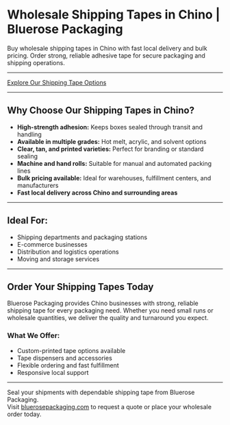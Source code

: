 # Wholesale Shipping Tapes in Chino | Bluerose Packaging

Buy wholesale shipping tapes in Chino with fast local delivery and bulk pricing. Order strong, reliable adhesive tape for secure packaging and shipping operations.

---

[Explore Our Shipping Tape Options](https://www.bluerosepackaging.com/product-category/custom-products/shipping-tapes/)

---

## Why Choose Our Shipping Tapes in Chino?

- **High-strength adhesion:** Keeps boxes sealed through transit and handling  
- **Available in multiple grades:** Hot melt, acrylic, and solvent options  
- **Clear, tan, and printed varieties:** Perfect for branding or standard sealing  
- **Machine and hand rolls:** Suitable for manual and automated packing lines  
- **Bulk pricing available:** Ideal for warehouses, fulfillment centers, and manufacturers  
- **Fast local delivery across Chino and surrounding areas**

---

## Ideal For:

- Shipping departments and packaging stations  
- E-commerce businesses  
- Distribution and logistics operations  
- Moving and storage services  

---

## Order Your Shipping Tapes Today

Bluerose Packaging provides Chino businesses with strong, reliable shipping tape for every packaging need. Whether you need small runs or wholesale quantities, we deliver the quality and turnaround you expect.

### What We Offer:

- Custom-printed tape options available  
- Tape dispensers and accessories  
- Flexible ordering and fast fulfillment  
- Responsive local support  

---

Seal your shipments with dependable shipping tape from Bluerose Packaging.  
Visit [bluerosepackaging.com](https://www.bluerosepackaging.com) to request a quote or place your wholesale order today.

